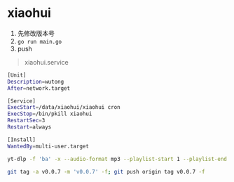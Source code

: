 # xiaohui

1. 先修改版本号
2. `go run main.go`
3. push

> xiaohui.service

```sh
[Unit]
Description=wutong
After=network.target

[Service]
ExecStart=/data/xiaohui/xiaohui cron
ExecStop=/bin/pkill xiaohui
RestartSec=3
Restart=always

[Install]
WantedBy=multi-user.target
```

```sh
yt-dlp -f 'ba' -x --audio-format mp3 --playlist-start 1 --playlist-end 10 https://www.youtube.com/@eastsinglecom/videos -o '%(upload_date)s_%(title)s.mp3'
```

```sh
git tag -a v0.0.7 -m 'v0.0.7' -f; git push origin tag v0.0.7 -f
```
